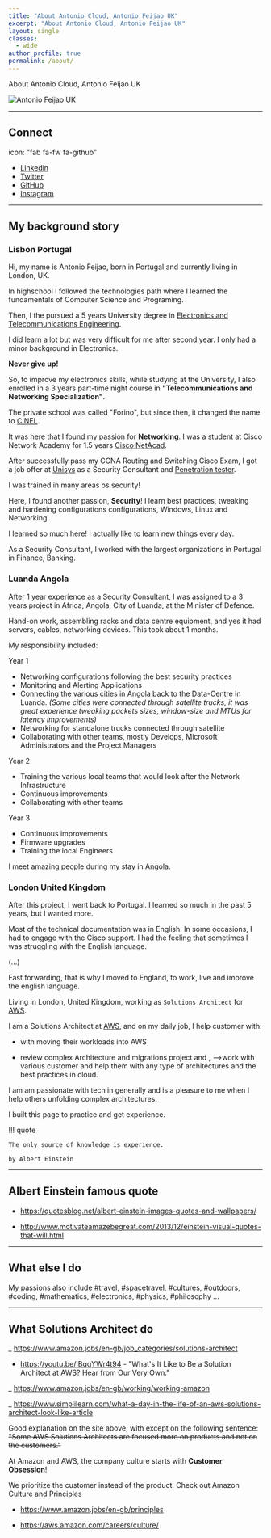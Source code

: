 ```yaml
---
title: "About Antonio Cloud, Antonio Feijao UK"
excerpt: "About Antonio Cloud, Antonio Feijao UK"
layout: single
classes:
  - wide
author_profile: true
permalink: /about/
---
```


About Antonio Cloud, Antonio Feijao UK

![Antonio Feijao UK](/assets/images/Antonio-Feijao-cover-photo.jpg)

---

## Connect

icon: "fab fa-fw fa-github"

- <a href="https://www.linkedin.com/in/antoniofeijaouk/" rel="nofollow">Linkedin</a>
- <a href="https://twitter.com/antoniofeijaouk" rel="nofollow">Twitter</a>
- <a href="https://github.com/antoniofeijaouk/)" rel="nofollow">GitHub</a>
- <a href="ttps://www.instagram.com/AntonioFeijaoUK/" rel="nofollow">Instagram</a>

---

## My background story

### Lisbon Portugal

Hi, my name is Antonio Feijao, born in Portugal and currently living in London, UK.

In highschool I followed the technologies path where I learned the fundamentals of Computer Science and Programing.

Then, I the pursued a 5 years University degree in [Electronics and Telecommunications Engineering](https://www.isel.pt/en/courses/master-degree/eletronis-and-telecommunications-engineering).

I did learn a lot but was very difficult for me after second year. I only had a minor background in Electronics.

**Never give up!**

So, to improve my electronics skills, while studying at the University, I also enrolled in a 3 years part-time night course in **"Telecommunications and Networking Specialization"**.

The private school was called "Forino", but since then, it changed the name to [CINEL](https://www.cinel.pt/appv2/O-CINEL/Certificacoes).

It was here that I found my passion for **Networking**. I was a student at Cisco Network Academy for 1.5 years [Cisco NetAcad](https://www.netacad.com/).

After successfully pass my CCNA Routing and Switching Cisco Exam, I got a job offer at [Unisys](https://www.unisys.com/) as a Security Consultant and [Penetration tester](https://en.wikipedia.org/wiki/Penetration_test).

I was trained in many areas os security!

Here, I found another passion, **Security**! I learn best practices, tweaking and hardening configurations configurations, Windows, Linux and Networking.

I learned so much here! I actually like to learn new things every day.

As a Security Consultant, I worked with the largest organizations in Portugal in Finance, Banking.

### Luanda Angola

After 1 year experience as a Security Consultant, I was assigned to a 3 years project in Africa, Angola, City of Luanda, at the Minister of Defence.

Hand-on work, assembling racks and data centre equipment, and yes it had servers, cables, networking devices. This took about 1 months.

My responsibility included:

Year 1

- Networking configurations following the best security practices
- Monitoring and Alerting Applications
- Connecting the various cities in Angola back to the Data-Centre in Luanda. *(Some cities were connected through satellite trucks, it was great experience tweaking packets sizes, window-size and MTUs for latency improvements)*
- Networking for standalone trucks connected through satellite
- Collaborating with other teams, mostly Develops, Microsoft Administrators and the Project Managers

Year 2

- Training the various local teams that would look after the Network Infrastructure
- Continuous improvements
- Collaborating with other teams

Year 3

- Continuous improvements
- Firmware upgrades
- Training the local Engineers

I meet amazing people during my stay in Angola.

### London United Kingdom

After this project, I went back to Portugal. I learned so much in the past 5 years, but I wanted more.

Most of the technical documentation was in English. In some occasions, I had to engage with the Cisco support. I had the feeling that sometimes I was struggling with the English language.

(...)

Fast forwarding, that is why I moved to England, to work, live and improve the english language.

Living in London, United Kingdom, working as `Solutions Architect` for [AWS](https://aws.amazon.com).

I am a Solutions Architect at [AWS](https://aws.amazon.com), and on my daily job, I help customer with:

- with moving their workloads into AWS

- review complex Architecture and migrations project and ,  -->work with various customer and help them with any type of architectures and the best practices in cloud.

I am am passionate with tech in generally and is a pleasure to me when I help others unfolding complex architectures.

I built this page to practice and get experience.

!!! quote
    
    The only source of knowledge is experience.
    
    by Albert Einstein

---

## Albert Einstein famous quote

- <https://quotesblog.net/albert-einstein-images-quotes-and-wallpapers/>

- <http://www.motivateamazebegreat.com/2013/12/einstein-visual-quotes-that-will.html>

---

## What else I do

My passions also include #travel, #spacetravel, #cultures, #outdoors, #coding, #mathematics, #electronics, #physics, #philosophy ...

---

## What Solutions Architect do

_ <https://www.amazon.jobs/en-gb/job_categories/solutions-architect>

- <https://youtu.be/IBqqYWr4t94> - "What's It Like to Be a Solution Architect at AWS? Hear from Our Very Own."

_ <https://www.amazon.jobs/en-gb/working/working-amazon>

_ <https://www.simplilearn.com/what-a-day-in-the-life-of-an-aws-solutions-architect-look-like-article>

Good explanation on the site above, with except on the following sentence: <s>"Some AWS Solutions Architects are focused more on products and not on the customers."</s>

At Amazon and AWS, the company culture starts with **Customer Obsession**!

We prioritize the customer instead of the product. Check out Amazon Culture and Principles

- <https://www.amazon.jobs/en-gb/principles>

- <https://aws.amazon.com/careers/culture/>
